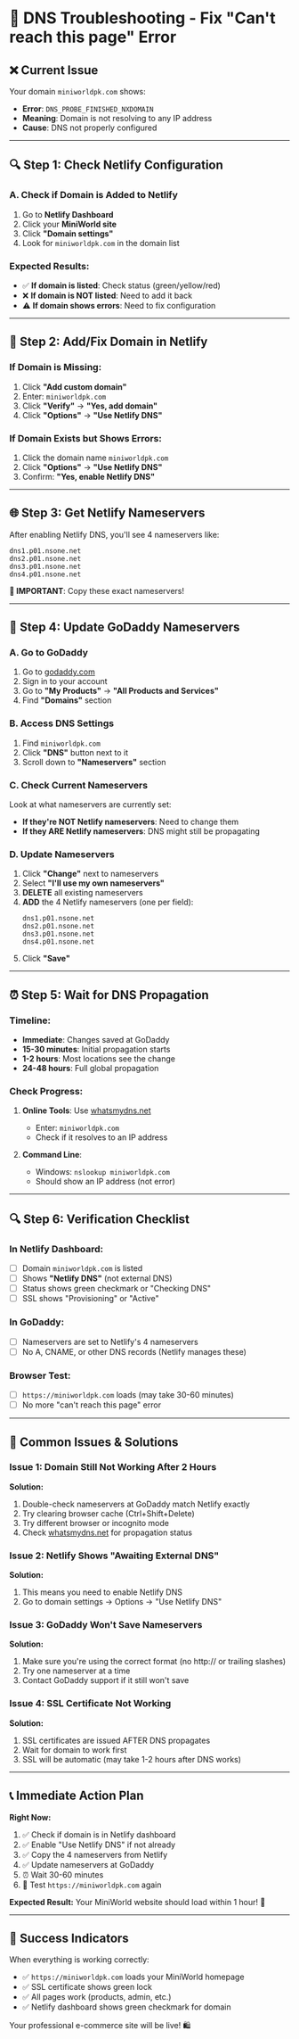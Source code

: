 # 🚨 DNS Troubleshooting - Fix "Can't reach this page" Error

## ❌ **Current Issue**
Your domain `miniworldpk.com` shows:
- **Error**: `DNS_PROBE_FINISHED_NXDOMAIN`
- **Meaning**: Domain is not resolving to any IP address
- **Cause**: DNS not properly configured

---

## 🔍 **Step 1: Check Netlify Configuration**

### **A. Check if Domain is Added to Netlify**
1. Go to **Netlify Dashboard**
2. Click your **MiniWorld site**
3. Click **"Domain settings"**
4. Look for `miniworldpk.com` in the domain list

### **Expected Results:**
- ✅ **If domain is listed**: Check status (green/yellow/red)
- ❌ **If domain is NOT listed**: Need to add it back
- ⚠️ **If domain shows errors**: Need to fix configuration

---

## 🎯 **Step 2: Add/Fix Domain in Netlify**

### **If Domain is Missing:**
1. Click **"Add custom domain"**
2. Enter: `miniworldpk.com`
3. Click **"Verify"** → **"Yes, add domain"**
4. Click **"Options"** → **"Use Netlify DNS"**

### **If Domain Exists but Shows Errors:**
1. Click the domain name `miniworldpk.com`
2. Click **"Options"** → **"Use Netlify DNS"**
3. Confirm: **"Yes, enable Netlify DNS"**

---

## 🌐 **Step 3: Get Netlify Nameservers**

After enabling Netlify DNS, you'll see 4 nameservers like:
```
dns1.p01.nsone.net
dns2.p01.nsone.net
dns3.p01.nsone.net
dns4.p01.nsone.net
```

**🚨 IMPORTANT**: Copy these exact nameservers!

---

## 🔧 **Step 4: Update GoDaddy Nameservers**

### **A. Go to GoDaddy**
1. Go to [godaddy.com](https://godaddy.com)
2. Sign in to your account
3. Go to **"My Products"** → **"All Products and Services"**
4. Find **"Domains"** section

### **B. Access DNS Settings**
1. Find `miniworldpk.com`
2. Click **"DNS"** button next to it
3. Scroll down to **"Nameservers"** section

### **C. Check Current Nameservers**
Look at what nameservers are currently set:
- **If they're NOT Netlify nameservers**: Need to change them
- **If they ARE Netlify nameservers**: DNS might still be propagating

### **D. Update Nameservers**
1. Click **"Change"** next to nameservers
2. Select **"I'll use my own nameservers"**
3. **DELETE** all existing nameservers
4. **ADD** the 4 Netlify nameservers (one per field):
   ```
   dns1.p01.nsone.net
   dns2.p01.nsone.net
   dns3.p01.nsone.net
   dns4.p01.nsone.net
   ```
5. Click **"Save"**

---

## ⏰ **Step 5: Wait for DNS Propagation**

### **Timeline:**
- **Immediate**: Changes saved at GoDaddy
- **15-30 minutes**: Initial propagation starts
- **1-2 hours**: Most locations see the change
- **24-48 hours**: Full global propagation

### **Check Progress:**
1. **Online Tools**: Use [whatsmydns.net](https://whatsmydns.net)
   - Enter: `miniworldpk.com`
   - Check if it resolves to an IP address

2. **Command Line**: 
   - Windows: `nslookup miniworldpk.com`
   - Should show an IP address (not error)

---

## 🔍 **Step 6: Verification Checklist**

### **In Netlify Dashboard:**
- [ ] Domain `miniworldpk.com` is listed
- [ ] Shows **"Netlify DNS"** (not external DNS)
- [ ] Status shows green checkmark or "Checking DNS"
- [ ] SSL shows "Provisioning" or "Active"

### **In GoDaddy:**
- [ ] Nameservers are set to Netlify's 4 nameservers
- [ ] No A, CNAME, or other DNS records (Netlify manages these)

### **Browser Test:**
- [ ] `https://miniworldpk.com` loads (may take 30-60 minutes)
- [ ] No more "can't reach this page" error

---

## 🚨 **Common Issues & Solutions**

### **Issue 1: Domain Still Not Working After 2 Hours**
**Solution:**
1. Double-check nameservers at GoDaddy match Netlify exactly
2. Try clearing browser cache (Ctrl+Shift+Delete)
3. Try different browser or incognito mode
4. Check [whatsmydns.net](https://whatsmydns.net) for propagation status

### **Issue 2: Netlify Shows "Awaiting External DNS"**
**Solution:**
1. This means you need to enable Netlify DNS
2. Go to domain settings → Options → "Use Netlify DNS"

### **Issue 3: GoDaddy Won't Save Nameservers**
**Solution:**
1. Make sure you're using the correct format (no http:// or trailing slashes)
2. Try one nameserver at a time
3. Contact GoDaddy support if it still won't save

### **Issue 4: SSL Certificate Not Working**
**Solution:**
1. SSL certificates are issued AFTER DNS propagates
2. Wait for domain to work first
3. SSL will be automatic (may take 1-2 hours after DNS works)

---

## 📞 **Immediate Action Plan**

**Right Now:**
1. ✅ Check if domain is in Netlify dashboard
2. ✅ Enable "Use Netlify DNS" if not already
3. ✅ Copy the 4 nameservers from Netlify
4. ✅ Update nameservers at GoDaddy
5. ⏰ Wait 30-60 minutes
6. 🧪 Test `https://miniworldpk.com` again

**Expected Result:**
Your MiniWorld website should load within 1 hour! 🚀

---

## 🎯 **Success Indicators**

When everything is working correctly:
- ✅ `https://miniworldpk.com` loads your MiniWorld homepage
- ✅ SSL certificate shows green lock
- ✅ All pages work (products, admin, etc.)
- ✅ Netlify dashboard shows green checkmark for domain

Your professional e-commerce site will be live! 🛍️ 